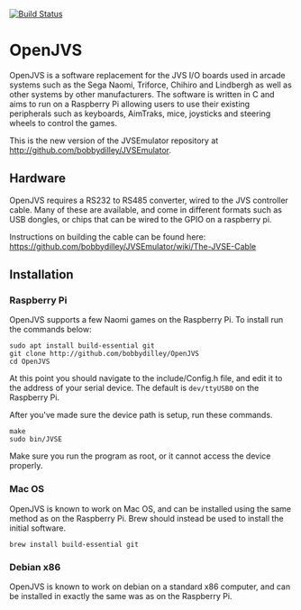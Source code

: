 [![Build Status](https://travis-ci.com/bobbydilley/OpenJVS.svg?branch=master)](https://travis-ci.com/bobbydilley/OpenJVS)

# OpenJVS

OpenJVS is a software replacement for the JVS I/O boards used in arcade systems such as the Sega Naomi, Triforce, Chihiro and Lindbergh as well as other systems by other manufacturers. The software is written in C and aims to run on a Raspberry Pi allowing users to use their existing peripherals such as keyboards, AimTraks, mice, joysticks and steering wheels to control the games.

This is the new version of the JVSEmulator repository at http://github.com/bobbydilley/JVSEmulator.

## Hardware

OpenJVS requires a RS232 to RS485 converter, wired to the JVS controller cable. Many of these are available, and come in different formats such as USB dongles, or chips that can be wired to the GPIO on a raspberry pi.

Instructions on building the cable can be found here: https://github.com/bobbydilley/JVSEmulator/wiki/The-JVSE-Cable

## Installation

### Raspberry Pi

OpenJVS supports a few Naomi games on the Raspberry Pi. To install run the commands below:

```
sudo apt install build-essential git
git clone http://github.com/bobbydilley/OpenJVS
cd OpenJVS
```

At this point you should navigate to the include/Config.h file, and edit it to the address of your serial device. The default is `dev/ttyUSB0` on the Raspberry Pi.

After you've made sure the device path is setup, run these commands.

```
make
sudo bin/JVSE
```

Make sure you run the program as root, or it cannot access the device properly.

### Mac OS

OpenJVS is known to work on Mac OS, and can be installed using the same method as on the Raspberry Pi. Brew should instead be used to install the initial software.

```
brew install build-essential git
```

### Debian x86

OpenJVS is known to work on debian on a standard x86 computer, and can be installed in exactly the same was as on the Raspberry Pi.
